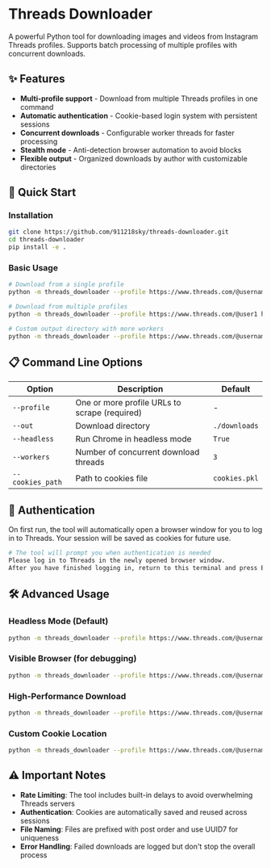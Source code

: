 # Threads Downloader

A powerful Python tool for downloading images and videos from Instagram Threads profiles. Supports batch processing of multiple profiles with concurrent downloads.

## ✨ Features

- **Multi-profile support** - Download from multiple Threads profiles in one command
- **Automatic authentication** - Cookie-based login system with persistent sessions
- **Concurrent downloads** - Configurable worker threads for faster processing
- **Stealth mode** - Anti-detection browser automation to avoid blocks
- **Flexible output** - Organized downloads by author with customizable directories

## 🚀 Quick Start

### Installation

```bash
git clone https://github.com/911218sky/threads-downloader.git
cd threads-downloader
pip install -e .
```

### Basic Usage

```bash
# Download from a single profile
python -m threads_downloader --profile https://www.threads.com/@username

# Download from multiple profiles
python -m threads_downloader --profile https://www.threads.com/@user1 https://www.threads.com/@user2

# Custom output directory with more workers
python -m threads_downloader --profile https://www.threads.com/@username --out ./my_downloads --workers 8
```

## 📋 Command Line Options

| Option | Description | Default |
|--------|-------------|---------|
| `--profile` | One or more profile URLs to scrape (required) | - |
| `--out` | Download directory | `./downloads` |
| `--headless` | Run Chrome in headless mode | `True` |
| `--workers` | Number of concurrent download threads | `3` |
| `--cookies_path` | Path to cookies file | `cookies.pkl` |

## 🔐 Authentication

On first run, the tool will automatically open a browser window for you to log in to Threads. Your session will be saved as cookies for future use.

```bash
# The tool will prompt you when authentication is needed
Please log in to Threads in the newly opened browser window. 
After you have finished logging in, return to this terminal and press Enter to automatically save your cookies.
```

## 🛠 Advanced Usage

### Headless Mode (Default)
```bash
python -m threads_downloader --profile https://www.threads.com/@username --headless
```

### Visible Browser (for debugging)
```bash
python -m threads_downloader --profile https://www.threads.com/@username --no-headless
```

### High-Performance Download
```bash
python -m threads_downloader --profile https://www.threads.com/@username --workers 16
```

### Custom Cookie Location
```bash
python -m threads_downloader --profile https://www.threads.com/@username --cookies_path ./custom_cookies.pkl
```

## ⚠️ Important Notes

- **Rate Limiting**: The tool includes built-in delays to avoid overwhelming Threads servers
- **Authentication**: Cookies are automatically saved and reused across sessions
- **File Naming**: Files are prefixed with post order and use UUID7 for uniqueness
- **Error Handling**: Failed downloads are logged but don't stop the overall process